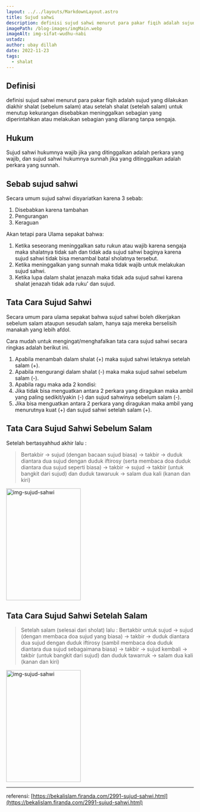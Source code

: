 ```yaml
---
layout: ../../layouts/MarkdownLayout.astro
title: Sujud sahwi
description: definisi sujud sahwi menurut para pakar fiqih adalah sujud yang dilakukan diakhir shalat (sebelum salam) atau setelah shalat (setelah salam) untuk menutup kekurangan  disebabkan meninggalkan sebagian yang diperintahkan atau melakukan sebagian yang dilarang tanpa sengaja.
imagePath: /blog-images/imgMain.webp
imageAlt: img-sifat-wudhu-nabi
ustadz:
author: ubay dillah
date: 2022-11-23
tags:
  - shalat
---
```


## Definisi

definisi sujud sahwi menurut para pakar fiqih adalah sujud yang dilakukan diakhir shalat (sebelum salam) atau setelah shalat (setelah salam) untuk menutup kekurangan disebabkan meninggalkan sebagian yang diperintahkan atau melakukan sebagian yang dilarang tanpa sengaja.

## Hukum

Sujud sahwi hukumnya wajib jika yang ditinggalkan adalah perkara yang wajib, dan sujud sahwi hukumnya sunnah jika yang ditinggalkan adalah perkara yang sunnah.

## Sebab sujud sahwi

Secara umum sujud sahwi disyariatkan karena 3 sebab:

1. Disebabkan karena tambahan
2. Pengurangan
3. Keraguan

Akan tetapi para Ulama sepakat bahwa:

1. Ketika seseorang meninggalkan satu rukun atau wajib karena sengaja maka shalatnya tidak sah dan tidak ada sujud sahwi baginya karena sujud sahwi tidak bisa menambal batal sholatnya tersebut.
2. Ketika meninggalkan yang sunnah maka tidak wajib untuk melakukan sujud sahwi.
3. Ketika lupa dalam shalat jenazah maka tidak ada sujud sahwi karena shalat jenazah tidak ada ruku’ dan sujud.

## Tata Cara Sujud Sahwi

Secara umum para ulama sepakat bahwa sujud sahwi boleh dikerjakan sebelum salam ataupun sesudah salam, hanya saja mereka berselisih manakah yang lebih afdol.

Cara mudah untuk mengingat/menghafalkan tata cara sujud sahwi secara ringkas adalah berikut ini.

1. Apabila menambah dalam shalat (+) maka sujud sahwi letaknya setelah salam (+).
2. Apabila mengurangi dalam shalat (-) maka maka sujud sahwi sebelum salam (-).
3. Apabila ragu maka ada 2 kondisi:
4. Jika tidak bisa menguatkan antara 2 perkara yang diragukan maka ambil yang paling sedikit/yakin (-) dan sujud sahwinya sebelum salam (-).
5. Jika bisa menguatkan antara 2 perkara yang diragukan maka ambil yang menurutnya kuat (+) dan sujud sahwi setelah salam (+).

## Tata Cara Sujud Sahwi Sebelum Salam

Setelah bertasyahhud akhir lalu :

> Bertakbir → sujud (dengan bacaan sujud biasa) → takbir → duduk diantara dua sujud dengan duduk iftirosy (serta membaca doa duduk diantara dua sujud seperti biasa) → takbir → sujud → takbir (untuk bangkit dari sujud) dan duduk tawaruuk → salam dua kali (kanan dan kiri)

<img src="https://bekalislam.firanda.net/wp-content/uploads/2020/02/sujud-sahwi-sebelumsalam1.gif" width="200" height="300" alt="img-sujud-sahwi" />

## Tata Cara Sujud Sahwi Setelah Salam

> Setelah salam (selesai dari sholat) lalu : Bertakbir untuk sujud → sujud (dengan membaca doa sujud yang biasa) → takbir → duduk diantara dua sujud dengan duduk iftirosy (sambil membaca doa duduk diantara dua sujud sebagaimana biasa) → takbir → sujud kembali → takbir (untuk bangkit dari sujud) dan duduk tawarruk → salam dua kali (kanan dan kiri)

<img src="https://bekalislam.firanda.net/wp-content/uploads/2020/02/sujud-sahwi-setelahsalam1.gif" width="200" height="300" alt="img-sujud-sahwi"/>

---

referensi: [https://bekalislam.firanda.com/2991-sujud-sahwi.html](https://bekalislam.firanda.com/2991-sujud-sahwi.html)
